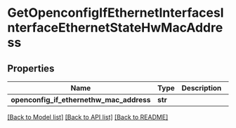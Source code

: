 # GetOpenconfigIfEthernetInterfacesInterfaceEthernetStateHwMacAddress

## Properties
Name | Type | Description | Notes
------------ | ------------- | ------------- | -------------
**openconfig_if_ethernethw_mac_address** | **str** |  | [optional] 

[[Back to Model list]](../README.md#documentation-for-models) [[Back to API list]](../README.md#documentation-for-api-endpoints) [[Back to README]](../README.md)


